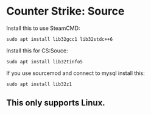 # Counter Strike: Source
Install this to use SteamCMD:
```
sudo apt install lib32gcc1 lib32stdc++6
```
Install this for CS:Souce:
```
sudo apt install lib32tinfo5
```
If you use sourcemod and connect to mysql install this:
```
sudo apt install lib32z1
```
## This only supports Linux.